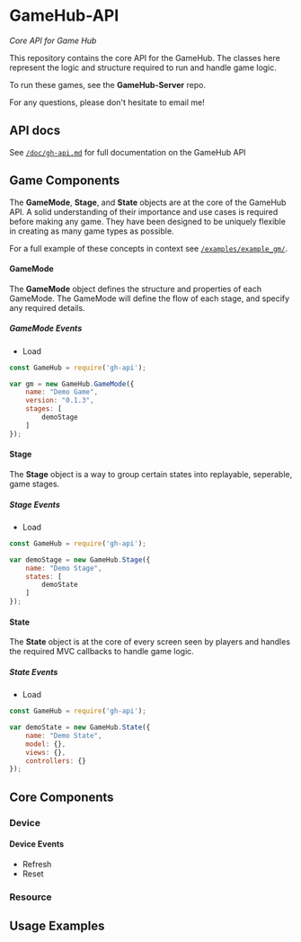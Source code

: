 # GameHub-API
*Core API for Game Hub*

This repository contains the core API for the GameHub. The classes here represent the logic and structure required to run and handle game logic. 

To run these games, see the **GameHub-Server** repo.

For any questions, please don't hesitate to email me!

## API docs

See [`/doc/gh-api.md`](./doc/gh-api.md) for full documentation on the GameHub API

## Game Components

The **GameMode**, **Stage**, and **State** objects are at the core of the GameHub API. A solid understanding of their importance and use cases is required before making any game. They have been designed to be uniquely flexible in creating as many game types as possible. 

For a full example of these concepts in context see [`/examples/example_gm/`](./examples/example_gm/).

#### GameMode

The **GameMode** object defines the structure and properties of each GameMode. The GameMode will define the flow of each stage, and specify any required details.

##### GameMode Events
* Load

```js
const GameHub = require('gh-api');

var gm = new GameHub.GameMode({
    name: "Demo Game",
    version: "0.1.3",
    stages: [
        demoStage
    ]
});
```

#### Stage

The **Stage** object is a way to group certain states into replayable, seperable, game stages. 

##### Stage Events
* Load

```js
const GameHub = require('gh-api');

var demoStage = new GameHub.Stage({
    name: "Demo Stage", 
    states: [
        demoState
    ]
});
```

#### State

The **State** object is at the core of every screen seen by players and handles the required MVC callbacks to handle game logic.

##### State Events
* Load

```js
const GameHub = require('gh-api');

var demoState = new GameHub.State({
    name: "Demo State",
    model: {},
    views: {},
    controllers: {}
});
```

## Core Components

### Device

#### Device Events
* Refresh
* Reset

### Resource

## Usage Examples



